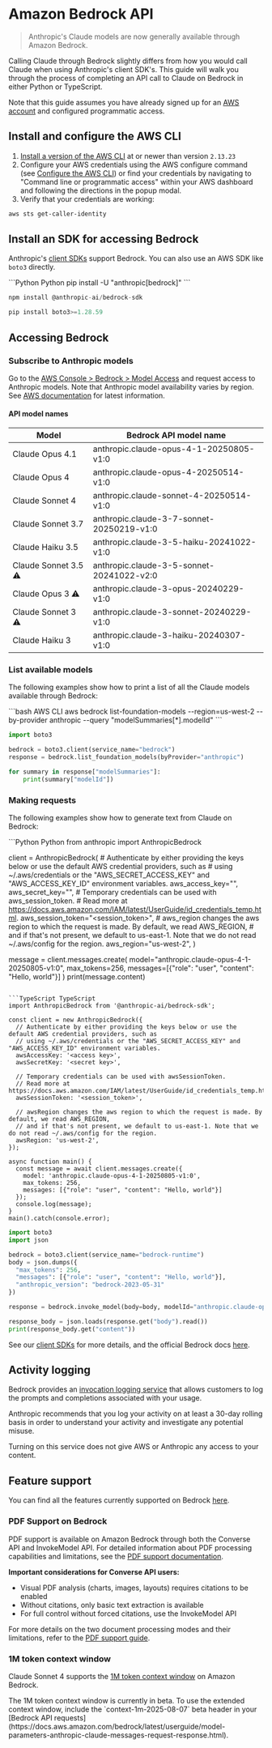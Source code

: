 # Amazon Bedrock API

> Anthropic's Claude models are now generally available through Amazon Bedrock.

Calling Claude through Bedrock slightly differs from how you would call Claude when using Anthropic's client SDK's. This guide will walk you through the process of completing an API call to Claude on Bedrock in either Python or TypeScript.

Note that this guide assumes you have already signed up for an [AWS account](https://portal.aws.amazon.com/billing/signup) and configured programmatic access.

## Install and configure the AWS CLI

1. [Install a version of the AWS CLI](https://docs.aws.amazon.com/cli/latest/userguide/cli-chap-welcome.html) at or newer than version `2.13.23`
2. Configure your AWS credentials using the AWS configure command (see [Configure the AWS CLI](https://docs.aws.amazon.com/cli/latest/userguide/cli-chap-configure.html)) or find your credentials by navigating to "Command line or programmatic access" within your AWS dashboard and following the directions in the popup modal.
3. Verify that your credentials are working:

```bash Shell
aws sts get-caller-identity
```

## Install an SDK for accessing Bedrock

Anthropic's [client SDKs](/en/api/client-sdks) support Bedrock. You can also use an AWS SDK like `boto3` directly.

<CodeGroup>
  ```Python Python
  pip install -U "anthropic[bedrock]"
  ```

  ```TypeScript TypeScript
  npm install @anthropic-ai/bedrock-sdk
  ```

  ```Python Boto3 (Python)
  pip install boto3>=1.28.59
  ```
</CodeGroup>

## Accessing Bedrock

### Subscribe to Anthropic models

Go to the [AWS Console > Bedrock > Model Access](https://console.aws.amazon.com/bedrock/home?region=us-west-2#/modelaccess) and request access to Anthropic models. Note that Anthropic model availability varies by region. See [AWS documentation](https://docs.aws.amazon.com/bedrock/latest/userguide/models-regions.html) for latest information.

#### API model names

| Model                                                                           | Bedrock API model name                    |
| ------------------------------------------------------------------------------- | ----------------------------------------- |
| Claude Opus 4.1                                                                 | anthropic.claude-opus-4-1-20250805-v1:0   |
| Claude Opus 4                                                                   | anthropic.claude-opus-4-20250514-v1:0     |
| Claude Sonnet 4                                                                 | anthropic.claude-sonnet-4-20250514-v1:0   |
| Claude Sonnet 3.7                                                               | anthropic.claude-3-7-sonnet-20250219-v1:0 |
| Claude Haiku 3.5                                                                | anthropic.claude-3-5-haiku-20241022-v1:0  |
| Claude Sonnet 3.5 <Tooltip tip="Deprecated as of August 13, 2025.">⚠️</Tooltip> | anthropic.claude-3-5-sonnet-20241022-v2:0 |
| Claude Opus 3 <Tooltip tip="Deprecated as of June 30, 2025.">⚠️</Tooltip>       | anthropic.claude-3-opus-20240229-v1:0     |
| Claude Sonnet 3 <Tooltip tip="Deprecated as of January 21, 2025.">⚠️</Tooltip>  | anthropic.claude-3-sonnet-20240229-v1:0   |
| Claude Haiku 3                                                                  | anthropic.claude-3-haiku-20240307-v1:0    |

### List available models

The following examples show how to print a list of all the Claude models available through Bedrock:

<CodeGroup>
  ```bash AWS CLI
  aws bedrock list-foundation-models --region=us-west-2 --by-provider anthropic --query "modelSummaries[*].modelId"
  ```

  ```python Boto3 (Python)
  import boto3

  bedrock = boto3.client(service_name="bedrock")
  response = bedrock.list_foundation_models(byProvider="anthropic")

  for summary in response["modelSummaries"]:
      print(summary["modelId"])
  ```
</CodeGroup>

### Making requests

The following examples show how to generate text from Claude on Bedrock:

<CodeGroup>
  ```Python Python
  from anthropic import AnthropicBedrock

  client = AnthropicBedrock(
      # Authenticate by either providing the keys below or use the default AWS credential providers, such as
      # using ~/.aws/credentials or the "AWS_SECRET_ACCESS_KEY" and "AWS_ACCESS_KEY_ID" environment variables.
      aws_access_key="<access key>",
      aws_secret_key="<secret key>",
      # Temporary credentials can be used with aws_session_token.
      # Read more at https://docs.aws.amazon.com/IAM/latest/UserGuide/id_credentials_temp.html.
      aws_session_token="<session_token>",
      # aws_region changes the aws region to which the request is made. By default, we read AWS_REGION,
      # and if that's not present, we default to us-east-1. Note that we do not read ~/.aws/config for the region.
      aws_region="us-west-2",
  )

  message = client.messages.create(
      model="anthropic.claude-opus-4-1-20250805-v1:0",
      max_tokens=256,
      messages=[{"role": "user", "content": "Hello, world"}]
  )
  print(message.content)
  ```

  ```TypeScript TypeScript
  import AnthropicBedrock from '@anthropic-ai/bedrock-sdk';

  const client = new AnthropicBedrock({
    // Authenticate by either providing the keys below or use the default AWS credential providers, such as
    // using ~/.aws/credentials or the "AWS_SECRET_ACCESS_KEY" and "AWS_ACCESS_KEY_ID" environment variables.
    awsAccessKey: '<access key>',
    awsSecretKey: '<secret key>',

    // Temporary credentials can be used with awsSessionToken.
    // Read more at https://docs.aws.amazon.com/IAM/latest/UserGuide/id_credentials_temp.html.
    awsSessionToken: '<session_token>',

    // awsRegion changes the aws region to which the request is made. By default, we read AWS_REGION,
    // and if that's not present, we default to us-east-1. Note that we do not read ~/.aws/config for the region.
    awsRegion: 'us-west-2',
  });

  async function main() {
    const message = await client.messages.create({
      model: 'anthropic.claude-opus-4-1-20250805-v1:0',
      max_tokens: 256,
      messages: [{"role": "user", "content": "Hello, world"}]
    });
    console.log(message);
  }
  main().catch(console.error);
  ```

  ```python Boto3 (Python)
  import boto3
  import json

  bedrock = boto3.client(service_name="bedrock-runtime")
  body = json.dumps({
    "max_tokens": 256,
    "messages": [{"role": "user", "content": "Hello, world"}],
    "anthropic_version": "bedrock-2023-05-31"
  })

  response = bedrock.invoke_model(body=body, modelId="anthropic.claude-opus-4-1-20250805-v1:0")

  response_body = json.loads(response.get("body").read())
  print(response_body.get("content"))
  ```
</CodeGroup>

See our [client SDKs](/en/api/client-sdks) for more details, and the official Bedrock docs [here](https://docs.aws.amazon.com/bedrock/).

## Activity logging

Bedrock provides an [invocation logging service](https://docs.aws.amazon.com/bedrock/latest/userguide/model-invocation-logging.html) that allows customers to log the prompts and completions associated with your usage.

Anthropic recommends that you log your activity on at least a 30-day rolling basis in order to understand your activity and investigate any potential misuse.

<Note>
  Turning on this service does not give AWS or Anthropic any access to your content.
</Note>

## Feature support

You can find all the features currently supported on Bedrock [here](/en/docs/build-with-claude/overview).

### PDF Support on Bedrock

PDF support is available on Amazon Bedrock through both the Converse API and InvokeModel API. For detailed information about PDF processing capabilities and limitations, see the [PDF support documentation](/en/docs/build-with-claude/pdf-support#amazon-bedrock-pdf-support).

**Important considerations for Converse API users:**

* Visual PDF analysis (charts, images, layouts) requires citations to be enabled
* Without citations, only basic text extraction is available
* For full control without forced citations, use the InvokeModel API

For more details on the two document processing modes and their limitations, refer to the [PDF support guide](/en/docs/build-with-claude/pdf-support#amazon-bedrock-pdf-support).

### 1M token context window

Claude Sonnet 4 supports the [1M token context window](/en/docs/build-with-claude/context-windows#1m-token-context-window) on Amazon Bedrock.

<Note>
  The 1M token context window is currently in beta. To use the extended context window, include the `context-1m-2025-08-07` beta header in your [Bedrock API requests](https://docs.aws.amazon.com/bedrock/latest/userguide/model-parameters-anthropic-claude-messages-request-response.html).
</Note>
